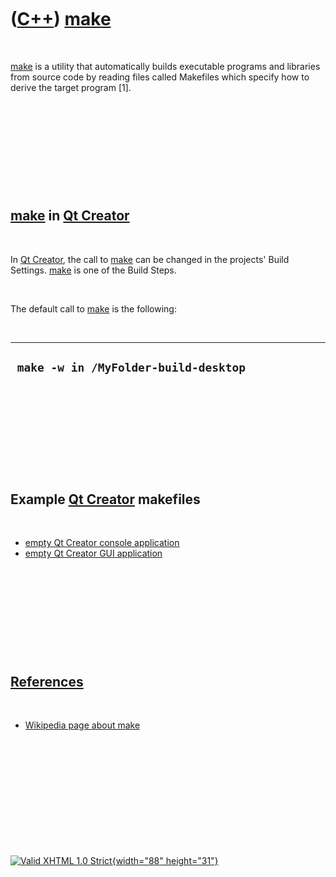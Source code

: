 



 

 

 

 

 

([C++](Cpp.htm)) [make](CppMake.htm)
====================================

 

[make](CppMake.htm) is a utility that automatically builds executable
programs and libraries from source code by reading files called
Makefiles which specify how to derive the target program \[1\].

 

 

 

 

 

[make](CppMake.htm) in [Qt Creator](CppQtCreator.htm)
-----------------------------------------------------

 

In [Qt Creator](CppQtCreator.htm), the call to [make](CppMake.htm) can
be changed in the projects' Build Settings. [make](CppMake.htm) is one
of the Build Steps.

 

The default call to [make](CppMake.htm) is the following:

 

  ---------------------------------------
  ` make -w in /MyFolder-build-desktop`
  ---------------------------------------

 

 

 

 

 

Example [Qt Creator](CppQtCreator.htm) makefiles
------------------------------------------------

 

-   [empty Qt Creator console application](CppMakeConsole.htm)
-   [empty Qt Creator GUI application](CppMakeGui.htm)

 

 

 

 

 

[References](CppReferences.htm)
-------------------------------

 

-   [Wikipedia page about
    make](http://en.wikipedia.org/wiki/Make_%28software%29)

 

 

 

 

 





 

[![Valid XHTML 1.0 Strict](valid-xhtml10.png){width="88"
height="31"}](http://validator.w3.org/check?uri=referer)
